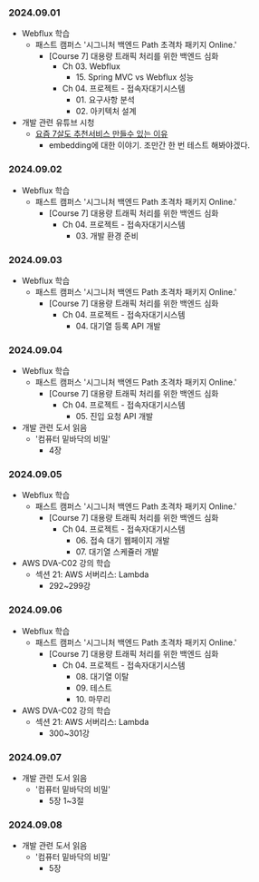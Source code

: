 ### 2024.09.01
- Webflux 학습
  - 패스트 캠퍼스 '시그니처 백엔드 Path 초격차 패키지 Online.'
    - [Course 7] 대용량 트래픽 처리를 위한 백엔드 심화
      - Ch 03. Webflux
        - 15\. Spring MVC vs Webflux 성능
      - Ch 04. 프로젝트 - 접속자대기시스템
        - 01\. 요구사항 분석
        - 02\. 아키텍처 설계
- 개발 관련 유튜브 시청
  - [요즘 7살도 추천서비스 만들수 있는 이유](https://youtu.be/kQwxIkspINk?si=CZRhzxjazuq6dzdx)
    - embedding에 대한 이야기. 조만간 한 번 테스트 해봐야겠다.

### 2024.09.02
- Webflux 학습
  - 패스트 캠퍼스 '시그니처 백엔드 Path 초격차 패키지 Online.'
    - [Course 7] 대용량 트래픽 처리를 위한 백엔드 심화
      - Ch 04. 프로젝트 - 접속자대기시스템
        - 03\. 개발 환경 준비

### 2024.09.03
- Webflux 학습
  - 패스트 캠퍼스 '시그니처 백엔드 Path 초격차 패키지 Online.'
    - [Course 7] 대용량 트래픽 처리를 위한 백엔드 심화
      - Ch 04. 프로젝트 - 접속자대기시스템
        - 04\. 대기열 등록 API 개발

### 2024.09.04
- Webflux 학습
  - 패스트 캠퍼스 '시그니처 백엔드 Path 초격차 패키지 Online.'
    - [Course 7] 대용량 트래픽 처리를 위한 백엔드 심화
      - Ch 04. 프로젝트 - 접속자대기시스템
        - 05\. 진입 요청 API 개발
- 개발 관련 도서 읽음
  - '컴퓨터 밑바닥의 비밀'
    - 4장

### 2024.09.05
- Webflux 학습
  - 패스트 캠퍼스 '시그니처 백엔드 Path 초격차 패키지 Online.'
    - [Course 7] 대용량 트래픽 처리를 위한 백엔드 심화
      - Ch 04. 프로젝트 - 접속자대기시스템
        - 06\. 접속 대기 웹페이지 개발
        - 07\. 대기열 스케쥴러 개발
- AWS DVA-C02 강의 학습
  - 섹션 21: AWS 서버리스: Lambda
    - 292~299강

### 2024.09.06
- Webflux 학습
  - 패스트 캠퍼스 '시그니처 백엔드 Path 초격차 패키지 Online.'
    - [Course 7] 대용량 트래픽 처리를 위한 백엔드 심화
      - Ch 04. 프로젝트 - 접속자대기시스템
        - 08\. 대기열 이탈
        - 09\. 테스트
        - 10\. 마무리
- AWS DVA-C02 강의 학습
  - 섹션 21: AWS 서버리스: Lambda
    - 300~301강

### 2024.09.07
- 개발 관련 도서 읽음
  - '컴퓨터 밑바닥의 비밀'
    - 5장 1~3절

### 2024.09.08
- 개발 관련 도서 읽음
  - '컴퓨터 밑바닥의 비밀'
    - 5장
